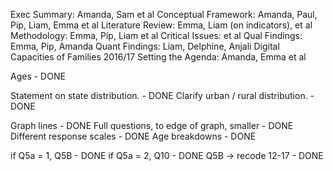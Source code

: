 
Exec Summary: Amanda, Sam et al
Conceptual Framework: Amanda, Paul, Pip, Liam, Emma et al
Literature Review: Emma, Liam (on indicators), et al
Methodology: Emma, Pip, Liam et al
Critical Issues: et al
Qual Findings: Emma, Pip, Amanda
Quant Findings: Liam, Delphine, Anjali
Digital Capacities of Families 2016/17
Setting the Agenda: Amanda, Emma et al

Ages - DONE

Statement on state distribution. - DONE
Clarify urban / rural distribution. - DONE



Graph lines - DONE
Full questions, to edge of graph, smaller - DONE
Different response scales - DONE
Age breakdowns - DONE



if Q5a = 1, Q5B - DONE
if Q5a = 2, Q10 - DONE
Q5B -> recode 12-17 - DONE





